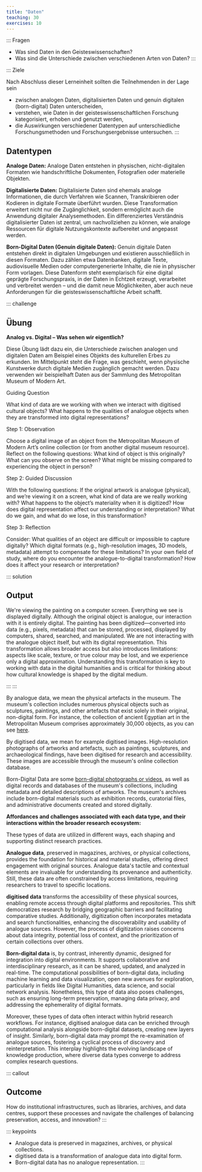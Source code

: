 ```yaml
---
title: "Daten"
teaching: 30
exercises: 10
---
```


::: Fragen 
- Was sind Daten in den Geisteswissenschaften?
- Was sind die Unterschiede zwischen verschiedenen Arten von Daten?
:::

::: Ziele   

Nach Abschluss dieser Lerneinheit sollten die Teilnehmenden in der Lage sein  

- zwischen analogen Daten, digitalisierten Daten und genuin digitalen (born-digital) Daten unterscheiden,
- verstehen, wie Daten in der geisteswissenschaftlichen Forschung kategorisiert, erhoben und genutzt werden,
- die Auswirkungen verschiedener Datentypen auf unterschiedliche Forschungsmethoden und Forschungsergebnisse untersuchen.
:::

## Datentypen

**Analoge Daten:**
Analoge Daten entstehen in physischen, nicht-digitalen Formaten wie handschriftliche Dokumenten, Fotografien oder materielle Objekten.

**Digitalisierte Daten:**
Digitalisierte Daten sind ehemals analoge Informationen, die durch Verfahren wie Scannen, Transkribieren oder Kodieren in digitale Formate überführt wurden. Diese Transformation erweitert nicht nur die Zugänglichkeit, sondern ermöglicht auch die Anwendung digitaler Analysemethoden.  Ein differenziertes Verständnis digitalisierter Daten ist zentral, um nachvollziehen zu können, wie analoge Ressourcen für digitale Nutzungskontexte aufbereitet und angepasst werden.

**Born-Digital Daten (Genuin digitale Daten):**
Genuin digitale Daten entstehen direkt in digitalen Umgebungen und existieren ausschließlich in diesen Formaten. Dazu zählen etwa Datenbanken, digitale Texte, audiovisuelle Medien oder computergenerierte Inhalte, die nie in physischer Form vorlagen. Diese Datenform steht exemplarisch für eine digital geprägte Forschungspraxis, in der Daten in Echtzeit erzeugt, verarbeitet und verbreitet werden – und die damit neue Möglichkeiten, aber auch neue Anforderungen für die geisteswissenschaftliche Arbeit schafft.


::: challenge
## Übung


**Analog vs. Digital – Was sehen wir eigentlich?**

Diese Übung lädt dazu ein, die Unterschiede zwischen analogen und digitalen Daten am Beispiel eines Objekts des kulturellen Erbes zu erkunden. Im Mittelpunkt steht die Frage, was geschieht, wenn physische Kunstwerke durch digitale Medien zugänglich gemacht werden.
Dazu verwenden wir beispielhaft Daten aus der Sammlung des Metropolitan Museum of Modern Art.   

Guiding Question   

What kind of data are we working with when we interact with digitised cultural objects? What happens to the qualities of analogue objects when they are transformed into digital representations?   

Step 1: Observation   

Choose a digital image of an object from the Metropolitan Museum of Modern Art’s online collection (or from another digital museum resource).
Reflect on the following questions:
What kind of object is this originally?
What can you observe on the screen?
What might be missing compared to experiencing the object in person?   

Step 2: Guided Discussion   

With the following questions:
If the original artwork is analogue (physical), and we’re viewing it on a screen, what kind of data are we really working with?
What happens to the object’s materiality when it is digitized?
How does digital representation affect our understanding or interpretation?
What do we gain, and what do we lose, in this transformation?   

Step 3: Reflection   

Consider:
What qualities of an object are difficult or impossible to capture digitally?
Which digital formats (e.g., high-resolution images, 3D models, metadata) attempt to compensate for these limitations?
In your own field of study, where do you encounter the analogue-to-digital transformation? How does it affect your research or interpretation?

::: solution 
## Output

We're viewing the painting on a computer screen. Everything we see is displayed digitally. Although the original object is analogue, our interaction with it is entirely digital. The painting has been digitized—converted into data (e.g., pixels, metadata) that can be stored, processed, displayed by computers, shared, searched, and manipulated. We are not interacting with the analogue object itself, but with its digital representation. This transformation allows broader access but also introduces limitations: aspects like scale, texture, or true colour may be lost, and we experience only a digital approximation. Understanding this transformation is key to working with data in the digital humanities and is critical for thinking about how cultural knowledge is shaped by the digital medium.   

:::
:::  

By analogue data, we mean the physical artefacts in the museum. The museum's collection includes numerous physical objects such as sculptures, paintings, and other artefacts that exist solely in their original, non-digital form. For instance, the collection of ancient Egyptian art in the Metropolitan Museum comprises approximately 30,000 objects, as you can see [here](https://www.metmuseum.org/about-the-met/collection-areas/egyptian-art).

By digitised data, we mean for example digitised images. High-resolution photographs of artworks and artefacts, such as paintings, sculptures, and archaeological findings, have been digitised for research and accessibility. These images are accessible through the museum's online collection database.

Born-Digital Data are some [born-digital photographs or videos](https://www.metmuseum.org/art/collection/search/302616), as well as digital records and databases of the museum's collections, including metadata and detailed descriptions of artworks. The museum's archives include born-digital materials such as exhibition records, curatorial files, and administrative documents created and stored digitally.

**Affordances and challenges associated with each data type, and their interactions within the broader research ecosystem:**

These types of data are utilized in different ways, each shaping and supporting distinct research practices.

**Analogue data**, preserved in magazines, archives, or physical collections, provides the foundation for historical and material studies, offering direct engagement with original sources. Analogue data's tactile and contextual elements are invaluable for understanding its provenance and authenticity. Still, these data are often constrained by access limitations, requiring researchers to travel to specific locations.

**digitised data** transforms the accessibility of these physical sources, enabling remote access through digital platforms and repositories. This shift democratizes research by bridging geographic barriers and facilitating comparative studies. Additionally, digitization often incorporates metadata and search functionalities, enhancing the discoverability and usability of analogue sources. However, the process of digitization raises concerns about data integrity, potential loss of context, and the prioritization of certain collections over others.

**Born-digital data** is, by contrast, inherently dynamic, designed for integration into digital environments. It supports collaborative and interdisciplinary research, as it can be shared, updated, and analyzed in real-time. The computational possibilities of born-digital data, including machine learning and data visualization, open new avenues for exploration, particularly in fields like Digital Humanities, data science, and social network analysis. Nonetheless, this type of data also poses challenges, such as ensuring long-term preservation, managing data privacy, and addressing the ephemerality of digital formats.

Moreover, these types of data often interact within hybrid research workflows. For instance, digitised analogue data can be enriched through computational analysis alongside born-digital datasets, creating new layers of insight. Similarly, born-digital data may prompt the re-examination of analogue sources, fostering a cyclical process of discovery and reinterpretation. This interplay highlights the evolving landscape of knowledge production, where diverse data types converge to address complex research questions. 
  
::: callout
## Outcome
How do institutional infrastructures, such as libraries, archives, and data centres, support these processes and navigate the challenges of balancing preservation, access, and innovation?
:::  
    
::: keypoints  
- Analogue data is preserved in magazines, archives, or physical collections. 
- digitised data is a transformation of analogue data into digital form. 
- Born-digital data has no analogue representation. 
:::  
